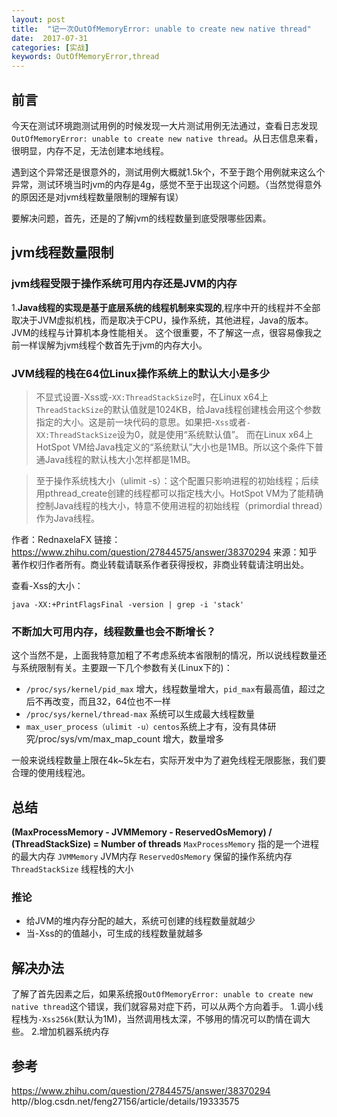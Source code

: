 ```yaml
---
layout: post
title:  "记一次OutOfMemoryError: unable to create new native thread"
date:  2017-07-31
categories: [实战]
keywords: OutOfMemoryError,thread
---
```


## 前言
今天在测试环境跑测试用例的时候发现一大片测试用例无法通过，查看日志发现`OutOfMemoryError: unable to create new native thread`。从日志信息来看，很明显，内存不足，无法创建本地线程。

遇到这个异常还是很意外的，测试用例大概就1.5k个，不至于跑个用例就来这么个异常，测试环境当时jvm的内存是4g，感觉不至于出现这个问题。（当然觉得意外的原因还是对jvm线程数量限制的理解有误）

要解决问题，首先，还是的了解jvm的线程数量到底受限哪些因素。

## jvm线程数量限制


### jvm线程受限于操作系统可用内存还是JVM的内存

1.**Java线程的实现是基于底层系统的线程机制来实现的**,程序中开的线程并不全部取决于JVM虚拟机栈，而是取决于CPU，操作系统，其他进程，Java的版本。JVM的线程与计算机本身性能相关。
这个很重要，不了解这一点，很容易像我之前一样误解为jvm线程个数首先于jvm的内存大小。

### JVM线程的栈在64位Linux操作系统上的默认大小是多少
>不显式设置-Xss或-`XX:ThreadStackSize`时，在Linux x64上`ThreadStackSize`的默认值就是1024KB，给Java线程创建栈会用这个参数指定的大小。这是前一块代码的意思。如果把-`Xss`或者`-XX:ThreadStackSize`设为0，就是使用“系统默认值”。
>而在Linux x64上HotSpot VM给Java栈定义的“系统默认”大小也是1MB。所以这个条件下普通Java线程的默认栈大小怎样都是1MB。

>至于操作系统栈大小（ulimit -s）：这个配置只影响进程的初始线程；后续用pthread_create创建的线程都可以指定栈大小。HotSpot VM为了能精确控制Java线程的栈大小，特意不使用进程的初始线程（primordial thread）作为Java线程。

作者：RednaxelaFX
链接：https://www.zhihu.com/question/27844575/answer/38370294
来源：知乎
著作权归作者所有。商业转载请联系作者获得授权，非商业转载请注明出处。

查看-Xss的大小：
```
java -XX:+PrintFlagsFinal -version | grep -i 'stack'
```

### 不断加大可用内存，线程数量也会不断增长？
这个当然不是，上面我特意加粗了不考虑系统本省限制的情况，所以说线程数量还与系统限制有关。主要跟一下几个参数有关(Linux下的)：
- `/proc/sys/kernel/pid_max` 增大，线程数量增大，`pid_max`有最高值，超过之后不再改变，而且32，64位也不一样
- `/proc/sys/kernel/thread-max` 系统可以生成最大线程数量
- `max_user_process（ulimit -u）centos`系统上才有，没有具体研究/proc/sys/vm/max_map_count 增大，数量增多

一般来说线程数量上限在4k~5k左右，实际开发中为了避免线程无限膨胀，我们要合理的使用线程池。


## 总结

**(MaxProcessMemory - JVMMemory - ReservedOsMemory) / (ThreadStackSize) = Number of threads**
`MaxProcessMemory` 指的是一个进程的最大内存
`JVMMemory`         JVM内存
`ReservedOsMemory`  保留的操作系统内存
`ThreadStackSize`      线程栈的大小

### 推论
- 给JVM的堆内存分配的越大，系统可创建的线程数量就越少
- 当-Xss的的值越小，可生成的线程数量就越多

## 解决办法
了解了首先因素之后，如果系统报`OutOfMemoryError: unable to create new native thread`这个错误，我们就容易对症下药，可以从两个方向着手。
1.调小线程栈为`-Xss256k`(默认为1M)，当然调用栈太深，不够用的情况可以酌情在调大些。
2.增加机器系统内存


## 参考
https://www.zhihu.com/question/27844575/answer/38370294
http//blog.csdn.net/feng27156/article/details/19333575